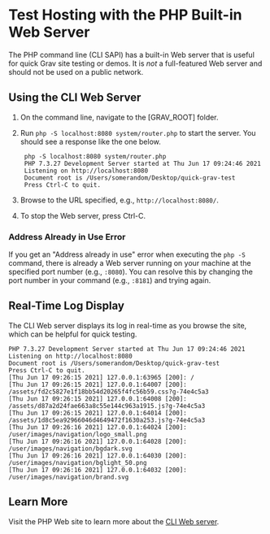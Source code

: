 # Test Hosting with the PHP Built-in Web Server

The PHP command line (CLI SAPI) has a built-in Web server that is useful for quick Grav site testing or demos. It is *not* a full-featured Web server and should not be used on a public network.

## Using the CLI Web Server

1. On the command line, navigate to the [GRAV_ROOT] folder.
2. Run `php -S localhost:8080 system/router.php` to start the server. You should see a response like the one below. 

		php -S localhost:8080 system/router.php
		PHP 7.3.27 Development Server started at Thu Jun 17 09:24:46 2021
		Listening on http://localhost:8080
		Document root is /Users/somerandom/Desktop/quick-grav-test
		Press Ctrl-C to quit.

3. Browse to the URL specified, e.g., `http://localhost:8080/`. 
4. To stop the Web server, press Ctrl-C.

### Address Already in Use Error

If you get an "Address already in use" error when executing the `php -S` command, there is already a Web server running on your machine at the specified port number (e.g., `:8080`). You can resolve this by changing the port number in your command (e.g., `:8181`) and trying again.

## Real-Time Log Display

The CLI Web server displays its log in real-time as you browse the site, which can be helpful for quick testing.

````
PHP 7.3.27 Development Server started at Thu Jun 17 09:24:46 2021
Listening on http://localhost:8080
Document root is /Users/somerandom/Desktop/quick-grav-test
Press Ctrl-C to quit.
[Thu Jun 17 09:26:15 2021] 127.0.0.1:63965 [200]: /
[Thu Jun 17 09:26:15 2021] 127.0.0.1:64007 [200]: /assets/fd2c5827e1f18bb54d20265f4fc56b59.css?g-74e4c5a3
[Thu Jun 17 09:26:15 2021] 127.0.0.1:64008 [200]: /assets/d87a2d24fae663a8c55e144c963a1915.js?g-74e4c5a3
[Thu Jun 17 09:26:15 2021] 127.0.0.1:64014 [200]: /assets/1d8c5ea92966046d4649472f1630a253.js?g-74e4c5a3
[Thu Jun 17 09:26:16 2021] 127.0.0.1:64024 [200]: /user/images/navigation/logo_small.png
[Thu Jun 17 09:26:16 2021] 127.0.0.1:64028 [200]: /user/images/navigation/bgdark.svg
[Thu Jun 17 09:26:16 2021] 127.0.0.1:64030 [200]: /user/images/navigation/bglight_50.png
[Thu Jun 17 09:26:16 2021] 127.0.0.1:64032 [200]: /user/images/navigation/brand.svg
````

## Learn More

Visit the PHP Web site to learn more about the [CLI Web server](https://www.php.net/manual/en/features.commandline.webserver.php?target=_blank).
